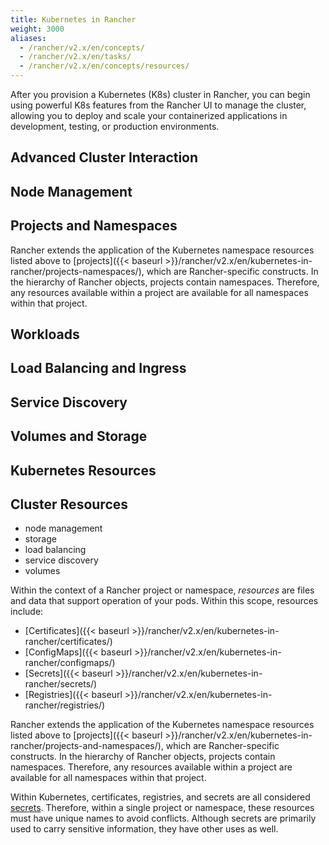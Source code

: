 ```yaml
---
title: Kubernetes in Rancher
weight: 3000
aliases:
  - /rancher/v2.x/en/concepts/
  - /rancher/v2.x/en/tasks/
  - /rancher/v2.x/en/concepts/resources/
---
```


After you provision a Kubernetes (K8s) cluster in Rancher, you can begin using powerful K8s features from the Rancher UI to manage the cluster, allowing you to deploy and scale your containerized applications in development, testing, or production environments.

## Advanced Cluster Interaction

## Node Management

## Projects and Namespaces

Rancher extends the application of the Kubernetes namespace resources listed above to [projects]({{< baseurl >}}/rancher/v2.x/en/kubernetes-in-rancher/projects-namespaces/), which are Rancher-specific constructs. In the hierarchy of Rancher objects, projects contain namespaces. Therefore, any resources available within a project are available for all namespaces within that project.


## Workloads

## Load Balancing and Ingress

## Service Discovery

## Volumes and Storage

## Kubernetes Resources

## Cluster Resources

  - node management
  - storage
  - load balancing
  - service discovery
  - volumes




Within the context of a Rancher project or namespace, _resources_ are files and data that support operation of your pods. Within this scope, resources include:

- [Certificates]({{< baseurl >}}/rancher/v2.x/en/kubernetes-in-rancher/certificates/)
- [ConfigMaps]({{< baseurl >}}/rancher/v2.x/en/kubernetes-in-rancher/configmaps/)
- [Secrets]({{< baseurl >}}/rancher/v2.x/en/kubernetes-in-rancher/secrets/)
- [Registries]({{< baseurl >}}/rancher/v2.x/en/kubernetes-in-rancher/registries/)

Rancher extends the application of the Kubernetes namespace resources listed above to [projects]({{< baseurl >}}/rancher/v2.x/en/kubernetes-in-rancher/projects-and-namespaces/), which are Rancher-specific constructs. In the hierarchy of Rancher objects, projects contain namespaces. Therefore, any resources available within a project are available for all namespaces within that project.

Within Kubernetes, certificates, registries, and secrets are all considered [secrets](https://kubernetes.io/docs/concepts/configuration/secret/). Therefore, within a single project or namespace, these resources must have unique names to avoid conflicts. Although secrets are primarily used to carry sensitive information, they have other uses as well.
